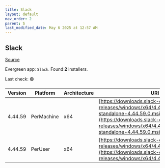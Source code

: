 ```yaml
---
title: Slack
layout: default
nav_order: 2
parent: S
last_modified_date: May 6 2025 at 12:57 AM
---
```


## Slack

[Source](https://slack.com/intl/en-au/help/articles/212475728-Deploy-Slack-via-Microsoft-Installer)

Evergreen app: `Slack`. Found **2** installers.

Last check: 🟢

| Version | Platform   | Architecture | URI                                                                                                                                                                                                          |
| ------- | ---------- | ------------ | ------------------------------------------------------------------------------------------------------------------------------------------------------------------------------------------------------------ |
| 4.44.59 | PerMachine | x64          | [https://downloads.slack-edge.com/desktop-releases/windows/x64/4.44.59/slack-standalone-4.44.59.0.msi](https://downloads.slack-edge.com/desktop-releases/windows/x64/4.44.59/slack-standalone-4.44.59.0.msi) |
| 4.44.59 | PerUser    | x64          | [https://downloads.slack-edge.com/desktop-releases/windows/x64/4.44.59/SlackSetup.msi](https://downloads.slack-edge.com/desktop-releases/windows/x64/4.44.59/SlackSetup.msi)                                 |
